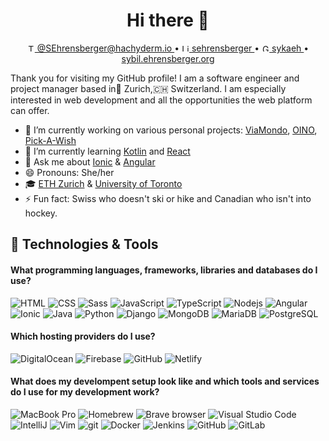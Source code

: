 <h1 align="center">Hi there 👋</h1>
<p align="center">
  <a href="https://hachyderm.io/@SEhrensberger" target="_blank">
    <img src="https://cdn.jsdelivr.net/npm/simple-icons@3.0.1/icons/mastodon.svg" alt="Twitter" height="12px"> @SEhrensberger@hachyderm.io
  </a>
  •
  <a href="https://www.linkedin.com/in/sehrensberger/en" target="_blank">
    <img src="https://cdn.jsdelivr.net/npm/simple-icons@3.0.1/icons/linkedin.svg" alt="LinkedIn" height="12px"> sehrensberger
  </a>
  •
  <a href="https://gitlab.com/sykaeh" target="_blank">
    <img src="https://cdn.jsdelivr.net/npm/simple-icons@3.0.1/icons/gitlab.svg" alt="GitLab" height="12px"> sykaeh
  </a>
  •
  <a href="https://sybil.ehrensberger.org" target="_blank">
    sybil.ehrensberger.org
  </a>
</p>

Thank you for visiting my GitHub profile! I am a software engineer and project manager based in📍 Zurich,🇨🇭 Switzerland. I am especially interested in web development and all the opportunities the web platform can offer.

- 🔭 I’m currently working on various personal projects: [ViaMondo](https://viamondoapp.com), [OINO](https://oino.ehrensberger.org), [Pick-A-Wish](https://pick-a-wish.ehrensberger.org)
- 🌱 I’m currently learning [Kotlin](https://kotlinlang.org/) and [React](https://reactjs.org/)
- 💬 Ask me about [Ionic](https://ionicframework.com/) & [Angular](https://angular.io/)
- 😄 Pronouns: She/her
- 🎓 [ETH Zurich](https://ethz.ch) & [University of Toronto](https://www.utoronto.ca/)
- ⚡ Fun fact: Swiss who doesn't ski or hike and Canadian who isn't into hockey.

## 🔧 Technologies & Tools

#### What programming languages, frameworks, libraries and databases do I use?
<p>
  <img alt="HTML" src="https://img.shields.io/badge/-HTML5-E34F26?style=for-the-badge&logo=html5&logoColor=white" />
  <img alt="CSS" src="https://img.shields.io/badge/-CSS-1572B6?style=for-the-badge&logo=css3&logoColor=white" />
  <img alt="Sass" src="https://img.shields.io/badge/-Sass-CC6699?style=for-the-badge&logo=sass&logoColor=white" />
  <img alt="JavaScript" src="https://img.shields.io/badge/-JavaScript-F7DF1E?style=for-the-badge&logo=javascript&logoColor=black" />
  <img alt="TypeScript" src="https://img.shields.io/badge/-TypeScript-007ACC?style=for-the-badge&logo=typescript&logoColor=white" />
  <img alt="Nodejs" src="https://img.shields.io/badge/-Nodejs-43853d?style=for-the-badge&logo=Node.js&logoColor=white" />
  <img alt="Angular" src="https://img.shields.io/badge/-Angular-DD0031?style=for-the-badge&logo=angular&logoColor=white" />
  <img alt="Ionic" src="https://img.shields.io/badge/-Ionic-3880FF?style=for-the-badge&logo=ionic&logoColor=white" />
  <img alt="Java" src="https://img.shields.io/badge/-Java-007396?style=for-the-badge&logo=java&logoColor=white" />
  <img alt="Python" src="https://img.shields.io/badge/-Python-3776AB?style=for-the-badge&logo=python&logoColor=white" />
  <img alt="Django" src="https://img.shields.io/badge/-Django-092E20?style=for-the-badge&logo=django&logoColor=white" />
  <img alt="MongoDB" src="https://img.shields.io/badge/-MongoDB-13aa52?style=for-the-badge&logo=mongodb&logoColor=white" />
  <img alt="MariaDB" src="https://img.shields.io/badge/-MariaDB-003545?style=for-the-badge&logo=mariadb&logoColor=white" />
  <img alt="PostgreSQL" src="https://img.shields.io/badge/-PostgreSQL-336791?style=for-the-badge&logo=postgresql&logoColor=white" />
</p>

#### Which hosting providers do I use?
<p>
  <img alt="DigitalOcean" src="https://img.shields.io/badge/-DigitalOcean-0080FF?style=for-the-badge&logo=digitalocean&logoColor=white" />
  <img alt="Firebase" src="https://img.shields.io/badge/-Firebase-FFCA28?style=for-the-badge&logo=firebase&logoColor=black" />
  <img alt="GitHub" src="https://img.shields.io/badge/-GitHub-181717?style=for-the-badge&logo=github&logoColor=white" />
  <img alt="Netlify" src="https://img.shields.io/badge/-Netlify-00C7B7?style=for-the-badge&logo=netlify&logoColor=white" />
</p>

#### What does my develompent setup look like and which tools and services do I use for my development work?
<p>
  <img alt="MacBook Pro" src="https://img.shields.io/badge/-MacBook_Pro-999999?style=for-the-badge&logo=apple&logoColor=white" />
  <img alt="Homebrew" src="https://img.shields.io/badge/-Homebrew-FBB040?style=for-the-badge&logo=homebrew&logoColor=black" />
  <img alt="Brave browser" src="https://img.shields.io/badge/-Brave_Browser-FB542B?style=for-the-badge&logo=brave&logoColor=white" />
  <img alt="Visual Studio Code" src="https://img.shields.io/badge/-Visual_Studio_Code-007ACC?style=for-the-badge&logo=visual-studio-code&logoColor=white" />
  <img alt="IntelliJ" src="https://img.shields.io/badge/-IntelliJ-000000?style=for-the-badge&logo=intellij-idea&logoColor=white" />
  <img alt="Vim" src="https://img.shields.io/badge/-Vim-019733?style=for-the-badge&logo=vim&logoColor=white" />
  <img alt="git" src="https://img.shields.io/badge/-Git-F05032?style=for-the-badge&logo=git&logoColor=white" />
  <img alt="Docker" src="https://img.shields.io/badge/-Docker-46a2f1?style=for-the-badge&logo=docker&logoColor=white" />
  <img alt="Jenkins" src="https://img.shields.io/badge/-Jenkins-D24939?style=for-the-badge&logo=jenkins&logoColor=white" />
  <img alt="GitHub" src="https://img.shields.io/badge/-GitHub-181717?style=for-the-badge&logo=github&logoColor=white" />
  <img alt="GitLab" src="https://img.shields.io/badge/-GitLab-FCA121?style=for-the-badge&logo=gitlab&logoColor=black" />
</p>

<!-- Great resources for these badges https://shields.io/ in combination with https://simpleicons.org -->
